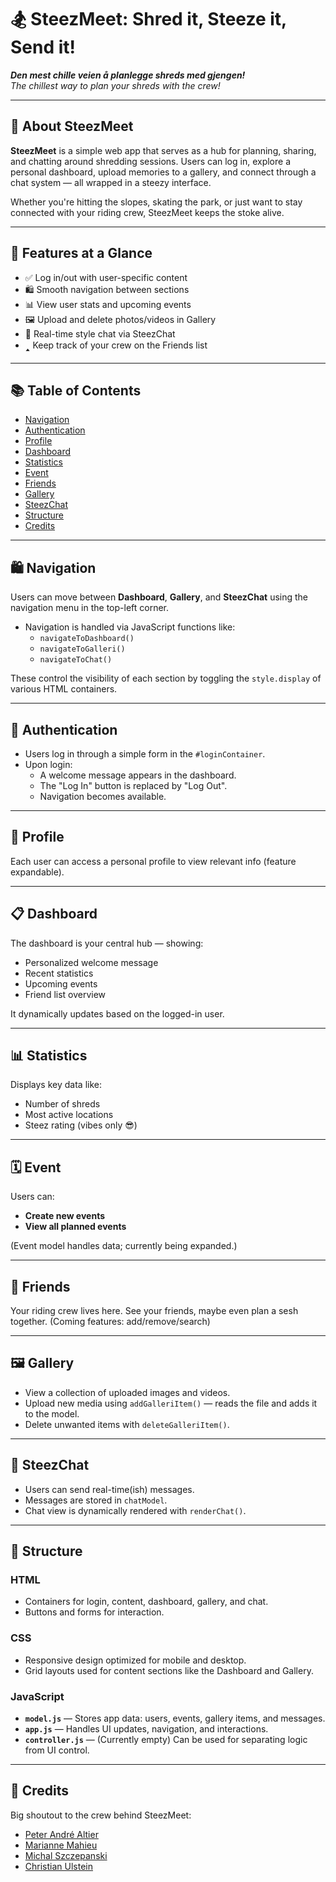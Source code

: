 # 🏂 SteezMeet: Shred it, Steeze it, Send it!

***Den mest chille veien å planlegge shreds med gjengen!***  
_The chillest way to plan your shreds with the crew!_

---

## 🚀 About SteezMeet

**SteezMeet** is a simple web app that serves as a hub for planning, sharing, and chatting around shredding sessions. Users can log in, explore a personal dashboard, upload memories to a gallery, and connect through a chat system — all wrapped in a steezy interface.

Whether you're hitting the slopes, skating the park, or just want to stay connected with your riding crew, SteezMeet keeps the stoke alive.

---

## 👀 Features at a Glance

- ✅ Log in/out with user-specific content
- 🛍️ Smooth navigation between sections
- 📊 View user stats and upcoming events
- 🖼️ Upload and delete photos/videos in Gallery
- 💬 Real-time style chat via SteezChat
- 🢑 Keep track of your crew on the Friends list

---

## 📚 Table of Contents

- [Navigation](#navigation)
- [Authentication](#authentication)
- [Profile](#profile)
- [Dashboard](#dashboard)
- [Statistics](#statistics)
- [Event](#event)
- [Friends](#friends)
- [Gallery](#gallery)
- [SteezChat](#steezchat)
- [Structure](#structure)
- [Credits](#credits)

---

## 🛍️ Navigation

Users can move between **Dashboard**, **Gallery**, and **SteezChat** using the navigation menu in the top-left corner.

- Navigation is handled via JavaScript functions like:
  - `navigateToDashboard()`
  - `navigateToGalleri()`
  - `navigateToChat()`

These control the visibility of each section by toggling the `style.display` of various HTML containers.

---

## 🔐 Authentication

- Users log in through a simple form in the `#loginContainer`.
- Upon login:
  - A welcome message appears in the dashboard.
  - The "Log In" button is replaced by "Log Out".
  - Navigation becomes available.

---

## 👤 Profile

Each user can access a personal profile to view relevant info (feature expandable).

---

## 📋 Dashboard

The dashboard is your central hub — showing:

- Personalized welcome message
- Recent statistics
- Upcoming events
- Friend list overview

It dynamically updates based on the logged-in user.

---

## 📊 Statistics

Displays key data like:

- Number of shreds
- Most active locations
- Steez rating (vibes only 😎)

---

## 🗓️ Event

Users can:

- **Create new events**
- **View all planned events**

(Event model handles data; currently being expanded.)

---

## 👥 Friends

Your riding crew lives here. See your friends, maybe even plan a sesh together. (Coming features: add/remove/search)

---

## 🖼️ Gallery

- View a collection of uploaded images and videos.
- Upload new media using `addGalleriItem()` — reads the file and adds it to the model.
- Delete unwanted items with `deleteGalleriItem()`.

---

## 💬 SteezChat

- Users can send real-time(ish) messages.
- Messages are stored in `chatModel`.
- Chat view is dynamically rendered with `renderChat()`.

---

## 🧱 Structure

### HTML
- Containers for login, content, dashboard, gallery, and chat.
- Buttons and forms for interaction.

### CSS
- Responsive design optimized for mobile and desktop.
- Grid layouts used for content sections like the Dashboard and Gallery.

### JavaScript
- **`model.js`** — Stores app data: users, events, gallery items, and messages.
- **`app.js`** — Handles UI updates, navigation, and interactions.
- **`controller.js`** — (Currently empty) Can be used for separating logic from UI control.

---

## 🙌 Credits

Big shoutout to the crew behind SteezMeet:

- [Peter André Altier](https://github.com/Asbajgus)
- [Marianne Mahieu](https://github.com/Pol135947)
- [Michal Szczepanski](https://github.com/szczepanskimichal)
- [Christian Ulstein](https://github.com/christis96)